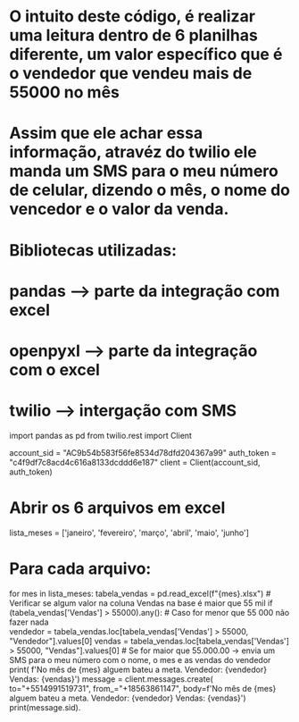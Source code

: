 # O intuito deste código, é realizar uma leitura dentro de 6 planilhas diferente, um valor específico que é o vendedor que vendeu mais de 55000 no mês
# Assim que ele achar essa informação, atravéz do twilio ele manda um SMS para o meu número de celular, dizendo o mês, o nome do vencedor e o valor da venda.

#   Bibliotecas utilizadas:

#   pandas --> parte da integração com excel
#   openpyxl --> parte da integração com o excel
#   twilio --> intergação com SMS

import pandas as pd
from twilio.rest import Client

account_sid = "AC9b54b583f56fe8534d78dfd204367a99"
auth_token = "c4f9df7c8acd4c616a8133dcddd6e187"
client = Client(account_sid, auth_token)


# Abrir os 6 arquivos em excel
lista_meses = ['janeiro', 'fevereiro', 'março', 'abril', 'maio', 'junho']
# Para cada arquivo:
for mes in lista_meses:
    tabela_vendas = pd.read_excel(f"{mes}.xlsx")
    # Verificar se algum valor na coluna Vendas na base é maior que 55 mil
    if (tabela_vendas['Vendas'] > 55000).any():
    #   Caso for menor que 55 000 não fazer nada    
        vendedor = tabela_vendas.loc[tabela_vendas['Vendas']
                                     > 55000, "Vendedor"].values[0]
        vendas = tabela_vendas.loc[tabela_vendas['Vendas']
                                   > 55000, "Vendas"].values[0]
        # Se for maior que 55.000.00 -> envia um SMS para o meu número com o nome, o mes e as vendas do vendedor                           
        print(
            f'No mês de {mes} alguem bateu a meta.     Vendedor: {vendedor}    Vendas: {vendas}')
        message = client.messages.create(
            to="+5514991519731",
            from_="+18563861147",
            body=f'No mês de {mes} alguem bateu a meta.     Vendedor: {vendedor}    Vendas: {vendas}')
        print(message.sid).
